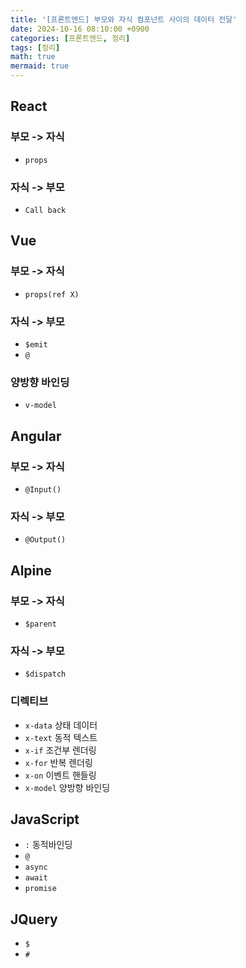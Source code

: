 ```yaml
---
title: '[프론트엔드] 부모와 자식 컴포넌트 사이의 데이터 전달'
date: 2024-10-16 08:10:00 +0900
categories: [프론트엔드, 정리]
tags: [정리]
math: true
mermaid: true
---
```


## React
### 부모 -> 자식
- `props`

### 자식 -> 부모
- `Call back`

## Vue
### 부모 -> 자식
- `props(ref X)`

### 자식 -> 부모
- `$emit`
- `@`

### 양방향 바인딩
- `v-model`

## Angular
### 부모 -> 자식
- `@Input()`

### 자식 -> 부모
- `@Output()`

## Alpine
### 부모 -> 자식
- `$parent`

### 자식 -> 부모
- `$dispatch`

### 디렉티브
- `x-data` 상태 데이터
- `x-text` 동적 텍스트
- `x-if` 조건부 렌더링
- `x-for` 반복 렌더링
- `x-on` 이벤트 핸들링
- `x-model` 양방향 바인딩

## JavaScript
- `:` 동적바인딩
- `@`
- `async`
- `await`
- `promise`

## JQuery
- `$`
- `#`